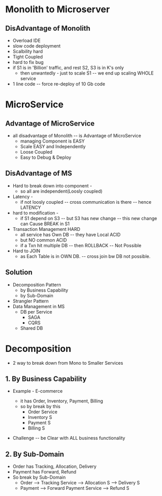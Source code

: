 # Monolith to Microserver

## DisAdvantage of Monolith
- Overload IDE
- slow code deployment
- Scalbility hard
- Tight Coupled
- hard to fix bug
- if S1 is in 'Billion' traffic, and rest S2, S3 is in K's only
    - then unwantedly - just to scale S1 -- we end up scaling WHOLE service
- 1 line code -- force re-deploy of 10 Gb code


# MicroService

## Advantage of MicroService
- all disadvantage of Monolith -- is Advantage of MicroService
    - managing Component is EASY
    - Scale EASY and Independently
    - Loose Coupled
    - Easy to Debug & Deploy

## DisAdvantage of MS
- Hard to break down into component -
    - so all are independent(Loosly coupled)
- Latency -
    - if not loosly coupled -- cross communication is there -- hence LATENCY
- hard to modification -
    - if S1 depend on S3 -- but S3 has new change -- this new change can Cause BREAK in S1 
- Transaction Management HARD
    - all service has Own DB -- they have Local ACID
    - but NO common ACID
    - if a Txn hit multiple DB -- then ROLLBACK -- Not Possible
- Hard to JOIN
    - as Each Table is in OWN DB. -- cross join bw DB not possible.


## Solution
- Decomposition Pattern
    - by Business Capability
    - by Sub-Domain
- Strangler Pattern
- Data Management in MS
    - DB per Service
        - SAGA
        - CQRS
    - Shared DB

# Decomposition
- 2 way to break down from Mono to Smaller Services

## 1. By Business Capability
- Example - E-commerce
    - it has Order, Inventory, Payment, Billing
    - so by break by this
        - Order Service
        - Inventory S
        - Payment S
        - Billing S

- Challenge -- be Clear with ALL business functionality

## 2. By Sub-Domain
- Order has Tracking, Allocation, Delivery
- Payment has Forward, Refund
- So break by Sub-Domain
    - Order
        --> Tracking Service
        --> Allocation S
        --> Delivery S
    - Payment
        --> Forward Payment Service
        --> Refund S


